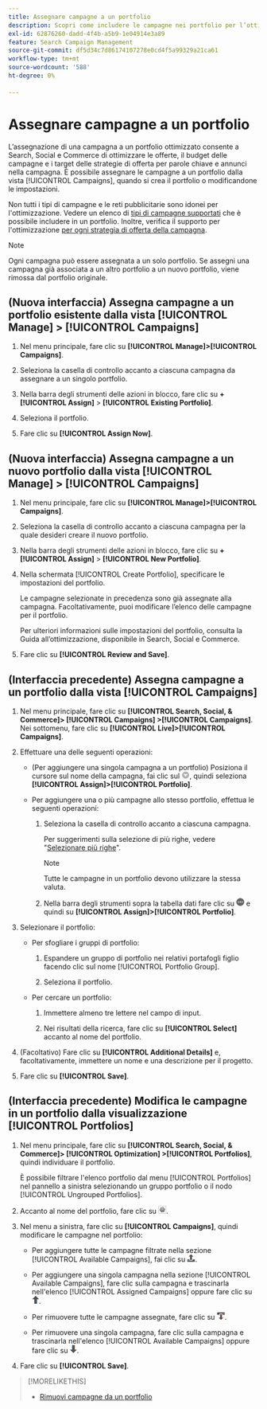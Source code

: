 ```yaml
---
title: Assegnare campagne a un portfolio
description: Scopri come includere le campagne nei portfolio per l’ottimizzazione.
exl-id: 62876260-dadd-4f4b-a5b9-1e04914e3a89
feature: Search Campaign Management
source-git-commit: df5d34c7d86174107278e0cd4f5a99329a21ca61
workflow-type: tm+mt
source-wordcount: '588'
ht-degree: 0%

---
```


# Assegnare campagne a un portfolio

L’assegnazione di una campagna a un portfolio ottimizzato consente a Search, Social e Commerce di ottimizzare le offerte, il budget delle campagne e i target delle strategie di offerta per parole chiave e annunci nella campagna. È possibile assegnare le campagne a un portfolio dalla vista [!UICONTROL Campaigns], quando si crea il portfolio o modificandone le impostazioni.

Non tutti i tipi di campagne e le reti pubblicitarie sono idonei per l&#39;ottimizzazione. Vedere un elenco di [tipi di campagne supportati](/help/search-social-commerce/introduction/supported-inventory.md) che è possibile includere in un portfolio. Inoltre, verifica il supporto per l&#39;ottimizzazione [per ogni strategia di offerta della campagna](/help/search-social-commerce/new-ui/manage/portfolios/portfolio-about.md#optimization-by-bid-strategy).

>[!NOTE]
>
>Ogni campagna può essere assegnata a un solo portfolio. Se assegni una campagna già associata a un altro portfolio a un nuovo portfolio, viene rimossa dal portfolio originale.

## (Nuova interfaccia) Assegna campagne a un portfolio esistente dalla vista [!UICONTROL Manage] > [!UICONTROL Campaigns]

1. Nel menu principale, fare clic su **[!UICONTROL Manage]>[!UICONTROL Campaigns]**.

1. Seleziona la casella di controllo accanto a ciascuna campagna da assegnare a un singolo portfolio.

1. Nella barra degli strumenti delle azioni in blocco, fare clic su **+[!UICONTROL Assign]** > **[!UICONTROL Existing Portfolio]**.

1. Seleziona il portfolio.

1. Fare clic su **[!UICONTROL Assign Now]**.

## (Nuova interfaccia) Assegna campagne a un nuovo portfolio dalla vista [!UICONTROL Manage] > [!UICONTROL Campaigns]

1. Nel menu principale, fare clic su **[!UICONTROL Manage]>[!UICONTROL Campaigns]**.

1. Seleziona la casella di controllo accanto a ciascuna campagna per la quale desideri creare il nuovo portfolio.

1. Nella barra degli strumenti delle azioni in blocco, fare clic su **+[!UICONTROL Assign]** > **[!UICONTROL New Portfolio]**.

1. Nella schermata [!UICONTROL Create Portfolio], specificare le impostazioni del portfolio.

   Le campagne selezionate in precedenza sono già assegnate alla campagna. Facoltativamente, puoi modificare l’elenco delle campagne per il portfolio.

   Per ulteriori informazioni sulle impostazioni del portfolio, consulta la Guida all’ottimizzazione, disponibile in Search, Social e Commerce.

1. Fare clic su **[!UICONTROL Review and Save]**.

## (Interfaccia precedente) Assegna campagne a un portfolio dalla vista [!UICONTROL Campaigns]

1. Nel menu principale, fare clic su **[!UICONTROL Search, Social, & Commerce]> [!UICONTROL Campaigns] >[!UICONTROL Campaigns]**. Nei sottomenu, fare clic su **[!UICONTROL Live]>[!UICONTROL Campaigns]**.

1. Effettuare una delle seguenti operazioni:

   * (Per aggiungere una singola campagna a un portfolio) Posiziona il cursore sul nome della campagna, fai clic sul ![pulsante Menu](/help/search-social-commerce/assets/arrow-dropdown-menu.png "pulsante Menu"), quindi seleziona **[!UICONTROL Assign]>[!UICONTROL Portfolio]**.

   * Per aggiungere una o più campagne allo stesso portfolio, effettua le seguenti operazioni:

      1. Seleziona la casella di controllo accanto a ciascuna campagna.

         Per suggerimenti sulla selezione di più righe, vedere &quot;[Selezionare più righe](/help/search-social-commerce/common-tasks/navigation-editing-selection/multiple-rows-select.md)&quot;.

         >[!NOTE]
         >
         >Tutte le campagne in un portfolio devono utilizzare la stessa valuta.

      1. Nella barra degli strumenti sopra la tabella dati fare clic su ![Altro](/help/search-social-commerce/assets/more.png "Altro") e quindi su **[!UICONTROL Assign]>[!UICONTROL Portfolio]**.

1. Selezionare il portfolio:

   * Per sfogliare i gruppi di portfolio:

      1. Espandere un gruppo di portfolio nei relativi portafogli figlio facendo clic sul nome [!UICONTROL Portfolio Group].

      1. Seleziona il portfolio.

   * Per cercare un portfolio:

      1. Immettere almeno tre lettere nel campo di input.

      1. Nei risultati della ricerca, fare clic su **[!UICONTROL Select]** accanto al nome del portfolio.

1. (Facoltativo) Fare clic su **[!UICONTROL Additional Details]** e, facoltativamente, immettere un nome e una descrizione per il progetto.

1. Fare clic su **[!UICONTROL Save]**.

## (Interfaccia precedente) Modifica le campagne in un portfolio dalla visualizzazione [!UICONTROL Portfolios]

1. Nel menu principale, fare clic su **[!UICONTROL Search, Social, & Commerce]> [!UICONTROL Optimization] >[!UICONTROL Portfolios]**, quindi individuare il portfolio.

   È possibile filtrare l&#39;elenco portfolio dal menu [!UICONTROL Portfolios] nel pannello a sinistra selezionando un gruppo portfolio o il nodo [!UICONTROL Ungrouped Portfolios].

1. Accanto al nome del portfolio, fare clic su ![Pulsante Visualizza/Modifica impostazioni](/help/search-social-commerce/assets/settings.png "Pulsante Visualizza/Modifica impostazioni").

1. Nel menu a sinistra, fare clic su **[!UICONTROL Campaigns]**, quindi modificare le campagne nel portfolio:

   * Per aggiungere tutte le campagne filtrate nella sezione [!UICONTROL Available Campaigns], fai clic su ![Assegna tutte le campagne al portfolio](/help/search-social-commerce/assets/arrow-assign-all.png "Assegna tutte le campagne al portfolio").

   * Per aggiungere una singola campagna nella sezione [!UICONTROL Available Campaigns], fare clic sulla campagna e trascinarla nell&#39;elenco [!UICONTROL Assigned Campaigns] oppure fare clic su ![Assegna campagna al portfolio](/help/search-social-commerce/assets/arrow-assign.png "Assegna campagna al portfolio").

   * Per rimuovere tutte le campagne assegnate, fare clic su ![Rimuovi tutte le campagne dal portfolio](/help/search-social-commerce/assets/arrow-remove-all.png "Rimuovi tutte le campagne dal portfolio").

   * Per rimuovere una singola campagna, fare clic sulla campagna e trascinarla nell&#39;elenco [!UICONTROL Available Campaigns] oppure fare clic su ![Rimuovi campagna dal portfolio](/help/search-social-commerce/assets/arrow-remove.png "Rimuovi campagna dal portfolio").

1. Fare clic su **[!UICONTROL Save]**.

>[!MORELIKETHIS]
>
>* [Rimuovi campagne da un portfolio](/help/search-social-commerce/campaign-management/campaign-remove-from-portfolio.md)
